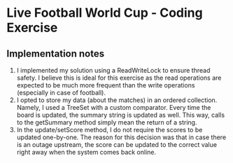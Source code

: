 # Live Football World Cup - Coding Exercise

## Implementation notes

1. I implemented my solution using a ReadWriteLock to ensure thread safety.
I believe this is ideal for this exercise as the read operations are expected to be 
much more frequent than the write operations (especially in case of football).
2. I opted to store my data (about the matches) in an ordered collection. Namely, I used a TreeSet
with a custom comparator. Every time the board is updated, the summary string is updated as well. This way, calls
to the getSummary method simply mean the return of a string.
3. In the update/setScore method, I do not require the scores to be updated one-by-one. The reason for this decision was that
in case there is an outage upstream, the score can be updated to the correct value right away when the
system comes back online.
